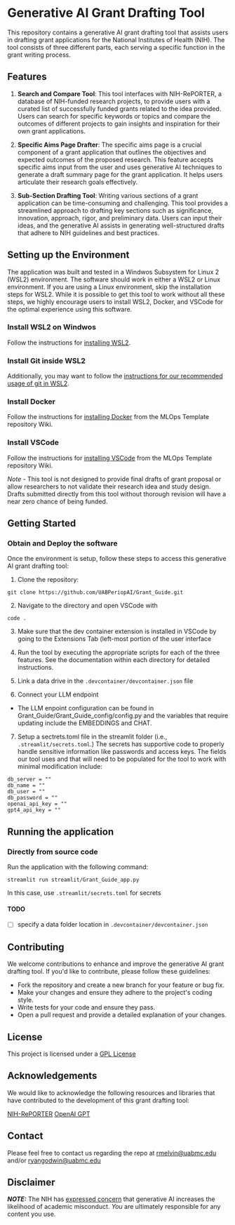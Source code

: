 # Generative AI Grant Drafting Tool

This repository contains a generative AI grant drafting tool that assists users in drafting grant applications for the National Institutes of Health (NIH). The tool consists of three different parts, each serving a specific function in the grant writing process.

## Features

1. **Search and Compare Tool**: This tool interfaces with NIH-RePORTER, a database of NIH-funded research projects, to provide users with a curated list of successfully funded grants related to the idea provided. Users can search for specific keywords or topics and compare the outcomes of different projects to gain insights and inspiration for their own grant applications.

2. **Specific Aims Page Drafter**: The specific aims page is a crucial component of a grant application that outlines the objectives and expected outcomes of the proposed research. This feature accepts specific aims input from the user and uses generative AI techniques to generate a draft summary page for the grant application. It helps users articulate their research goals effectively.

3. **Sub-Section Drafting Tool**: Writing various sections of a grant application can be time-consuming and challenging. This tool provides a streamlined approach to drafting key sections such as significance, innovation, approach, rigor, and preliminary data. Users can input their ideas, and the generative AI assists in generating well-structured drafts that adhere to NIH guidelines and best practices.

## Setting up the Environment
The application was built and tested in a Windwos Subsystem for Linux 2 (WSL2) environment.  The software should work in either a WSL2 or Linux environment. If you are using a Linux environment, skip the installation steps for WSL2.  While it is possible to get this tool to work without all these steps, we highly encourage users to install WSL2, Docker, and VSCode for the optimal experience using this software.

### Install WSL2 on Windwos
  Follow the instructions for [installing WSL2](https://github.com/UABPeriopAI/MLOpsTemplate/wiki/Setting-up-WSL2).

### Install Git inside WSL2
Additionally, you may want to follow the [instructions for our recommended usage of git in WSL2](https://github.com/UABPeriopAI/MLOpsTemplate/wiki/Recommended-git-Usage-in-WSL2).

### Install Docker
Follow the instructions for [installing Docker](https://github.com/UABPeriopAI/MLOpsTemplate/wiki/Setting-up-Docker) from the MLOps Template repository Wiki.

### Install VSCode
Follow the instructions for [installing VSCode](https://github.com/UABPeriopAI/MLOpsTemplate/wiki/Installing-VSCode) from the MLOps Template repository Wiki.

*Note* -  This tool is not designed to provide final drafts of grant proposal or allow researchers to not validate their research idea and study design. Drafts submitted directly from this tool without thorough revision will have a near zero chance of being funded.

## Getting Started
### Obtain and Deploy the software
Once the environment is setup, follow these steps to access this generative AI grant drafting tool:

1. Clone the repository:

```
git clone https://github.com/UABPeriopAI/Grant_Guide.git
```

2. Navigate to the directory and open VSCode with
```
code .
```

3. Make sure that the dev container extension is installed in VSCode by going to the Extensions Tab (left-most portion of the user interface

3. Run the tool by executing the appropriate scripts for each of the three features. See the documentation within each directory for detailed instructions.

4. Link a data drive in the ```.devcontainer/devcontainer.json``` file

5. Connect your LLM endpoint 
  + The LLM enpoint configuration can be found in Grant_Guide/Grant_Guide_config/config.py and the variables that require updating include the EMBEDDINGS and CHAT.

7. Setup a sectrets.toml file in the streamlit folder (i.e., ```.streamlit/secrets.toml```.)
   The secrets has supportive code to properly handle sensitive information like passwords and access keys. The fields our tool uses and that will need to be populated for the tool to work with minimal modification include:
```
db_server = ""
db_name = ""
db_user = ""
db_password = ""
openai_api_key = ""
gpt4_api_key = ""
```

## Running the application 
### Directly from source code
Run the application with the following command:
```
streamlit run streamlit/Grant_Guide_app.py
```

In this case, use `.streamlit/secrets.toml` for secrets

#### TODO
- [ ] specify a data folder location in `.devcontainer/devcontainer.json`


## Contributing

We welcome contributions to enhance and improve the generative AI grant drafting tool. If you'd like to contribute, please follow these guidelines:

- Fork the repository and create a new branch for your feature or bug fix.
- Make your changes and ensure they adhere to the project's coding style.
- Write tests for your code and ensure they pass.
- Open a pull request and provide a detailed explanation of your changes.

## License

This project is licensed under a [GPL License](https://www.gnu.org/licenses/gpl-3.0.en.html)

## Acknowledgements

We would like to acknowledge the following resources and libraries that have contributed to the development of this grant drafting tool:

[NIH-RePORTER](https://projectreporter.nih.gov)
[OpenAI GPT](https://openai.com)

## Contact
 Please feel free to contact us regarding the repo at rmelvin@uabmc.edu and/or ryangodwin@uabmc.edu 
 
## Disclaimer
**_NOTE:_** The NIH has [expressed concern](https://grants.nih.gov/faqs#/use-of-generative-ai-in-peer-review.htm?anchor=56922) that generative AI increases the likelihood of academic misconduct.
*You* are ultimately responsible for any content you use.
